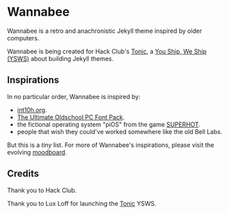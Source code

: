 # Wannabee

Wannabee is a retro and anachronistic Jekyll theme inspired by older computers.

Wannabee is being created for Hack Club's [Tonic](https://tonic.hackclub.com/), a [You Ship, We Ship (YSWS)](https://hackclub.com/ship/) about building Jekyll themes.

<!-- ## History  -->

<!-- TODO: write a history? -->

## Inspirations

In no particular order, Wannabee is inspired by:

<!-- TODO: MORE LIST ITEMS  -->

- [int10h.org](https://int10h.org).
- [The Ultimate Oldschool PC Font Pack](https://int10h.org/oldschool-pc-fonts/).
- the fictional operating system "piOS" from the game [SUPERHOT](https://superhotgame.com/).
- people that wish they could've worked somewhere like the old Bell Labs.

But this is a _tiny_ list. For more of Wannabee's inspirations, please visit the evolving [moodboard](./inspo/moodboard/moodboard.png).

<!-- TODO: i should probably write some code to manage PureRef -->

## Credits

Thank you to Hack Club.

<!-- TODO: gush about how Hack Club is sending out hats and an AMA with Tom Preston-Werner, the creator of Jekyll and founder of GitHub???  -->

Thank you to Lux Loff for launching the [Tonic](https://tonic.hackclub.com/) YSWS.

<!-- TODO: link to Oldschool PC Font Pack properly because i'm probably gonna end up using it throughout the course of the project -->

<!-- ## Further reading -->

<!-- https://github.com/jonathanlilly/ghostly -->

<!-- yeah, let's link to a history section over here instead -->
